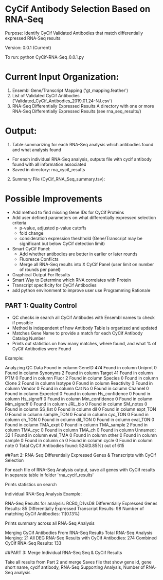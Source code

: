 # CyCif Antibody Selection Based on RNA-Seq

Purpose: Identify CyCif Validated Antibodies that match differentially expressed RNA-Seq results

Version: 0.0.1 (Current)

To run: python CyCif-RNA-Seq_0.0.1.py

# Current Input Organization: 
1) Ensembl Gene/Transcript Mapping ('gt_mapping.feather') 
2) List of Validated CyCif Antibodies ('Validated_CyCif_Antibodies_2019.01.24-NJ.csv') 
3) RNA-Seq Differentially Expressed Results A directory with one or more RNA-Seq Differentially Expressed Results (see rna_seq_results/) 

# Output: 
1) Table summarizing for each RNA-Seq analysis which antibodies found and what analysis found 
  - For each individual RNA-Seq analysis, outputs file with cycif antibody found with all information associated
  - Saved in directory: rna_cycif_results 
2) Summary File (CyCif_RNA_Seq_summary.tsv): 

# Possible Improvements

- Add method to find missing Gene IDs for CyCif Proteins
- Add user defined parameters on what differentially expressed selection criteria 
  - p-value, adjusted p-value cutoffs 
  - fold change 
  - consideration expression theshhold (Gene/Transcript may be significant but below CyCif detection limit) 
- Smart CyCif Panel:
  - Add whether antibodies are better in earlier or later rounds 
  - Fluoresce Conflicts 
  - Merge all RNA-Seq results into X CyCif Panel (user limit on number of rounds per panel) 
- Graphical Output For Results 
- Smart Way to Determine which RNA correlates with Protein 
- Transcript specificity for CyCif Antibodies 
- add python environment to improve user use Programming Rationale

## PART 1: Quality Control

- QC checks ie search all CyCif Antibodes with Ensembl names to check if possible
- Method is independent of how Antibody Table is organized and updated
- Matches Gene Name to provide a match for each CyCif Antibody Catalog Number
- Prints out statistics on how many matches, where found, and what % of CyCif Antibodies were Found

Example:

Analyzing QC Data
Found in column GeneID 474
Found in column Uniprot 0
Found in column Synonyms 2
Found in column Target 41
Found in column PTM 0
Found in column Fluor 2
Found in column Species 0
Found in column Clone 2
Found in column Isotype 0
Found in column Reactivity 0
Found in column Vendor 0
Found in column Cat No 0
Found in column Channel 0
Found in column Expected 0
Found in column Hs_confidence 0
Found in column Hs_signoff 0
Found in column Mm_confidence 0
Found in column Mm_signoff 0
Found in column JRL_bio 0
Found in column SM_notes 0
Found in column SS_list 0
Found in column dil 0
Found in column expt_TON 0
Found in column sample_TON 0
Found in column cyc_TON 0
Found in column ch_TON 0
Found in column dil_TON 0
Found in column eval_TON 0
Found in column TMA_expt 0
Found in column TMA_sample 2
Found in column TMA_cyc 0
Found in column TMA_ch 0
Found in column Unnamed: 32 1
Found in column eval_TMA 0
Found in column other 0
Found in column sample 0
Found in column ch 0
Found in column cycle 0
Found in column note 0
Total CyCif Antibodies found: 524(0.85%) out of 615

##Part 2: RNA-Seq Differentially Expressed Genes & Transcripts with CyCif Selection

For each file of RNA-Seq Analysis output, save all genes with CyCif results in separate table in folder 'rna_cycif_results'

Prints statistics on search

Individual RNA-Seq Analysis Example:

RNA-Seq Results for analysis: RCB0_D1vsD8 Differentially Expressed Genes Results: 85 Differentially Expressed Transcript Results: 98 Number of matching CyCif Antibodies: 11(0.13%)

Prints summary across all RNA-Seq Analysis

Merging CyCif Antibodies From RNA-Seq Results Total RNA-Seq Analysis Merging: 21 All DEG RNA-Seq Results with CyCif Antibodies: 274 Combined CyCif RNA-Seq Results: 133

##PART 3: Merge Individual RNA-Seq Seq & CyCif Results

Take all results from Part 2 and merge
Saves file that show gene id, gene short name, cycif antibody, RNA-Seq Supporting Analysis, Number of RNA-Seq analysis

